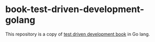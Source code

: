 # book-test-driven-development-golang

This repository is a copy of [test driven development book](https://www.amazon.co.jp/dp/4274217884) in Go lang.
